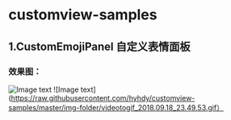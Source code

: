 # customview-samples
## 1.CustomEmojiPanel 自定义表情面板
### 效果图：
![Image text](https://raw.githubusercontent.com/hyhdy/customview-samples/master/img-folder/Screenshot_20180918-234447_customview-samples.jpg)
![Image text](https://raw.githubusercontent.com/hyhdy/customview-samples/master/img-folder/videotogif_2018.09.18_23.49.53.gif）
